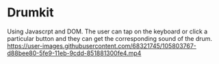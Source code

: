# Drumkit
Using Javascrpt and DOM. The user can tap on the keyboard or click a particular button and they can get the corresponding sound of the drum.
https://user-images.githubusercontent.com/68321745/105803767-d88bee80-5fe9-11eb-9cdd-851881300fe4.mp4
